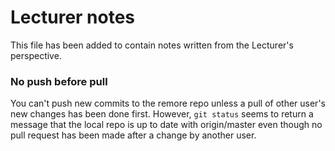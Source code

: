 # Lecturer notes
This file has been added to contain notes written from the Lecturer's perspective.

### No push before pull
You can't push new commits to the remore repo unless a pull of other user's new changes has been done first. However, `git status` seems to return a message that the local repo is up to date with origin/master even though no pull request has been made after a change by another user.